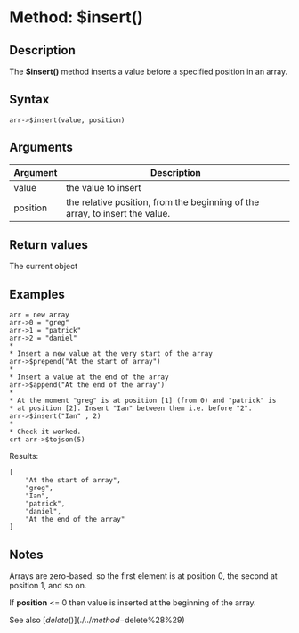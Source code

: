 # Method: $insert()

<PageHeader />

## Description

The **$insert()** method inserts a value before a specified position in an array.

## Syntax

```
arr->$insert(value, position) 
```

## Arguments

| Argument | Description |
| --- | --- |
| value | the value to insert |
| position | the relative position, from the beginning of the array, to insert the value. |

## Return values

The current object

## Examples

```
arr = new array
arr->0 = "greg"
arr->1 = "patrick"
arr->2 = "daniel"
*
* Insert a new value at the very start of the array
arr->$prepend("At the start of array")
*
* Insert a value at the end of the array
arr->$append("At the end of the array")
*
* At the moment "greg" is at position [1] (from 0) and "patrick" is
* at position [2]. Insert "Ian" between them i.e. before "2".
arr->$insert("Ian" , 2)
*
* Check it worked.
crt arr->$tojson(5)
```

Results:

```
[
    "At the start of array",
    "greg",
    "Ian",
    "patrick",
    "daniel",
    "At the end of the array"
]
```

## Notes

Arrays are zero-based, so the first element is at position 0, the second at position 1, and so on.

If **position** &lt;= 0 then value is inserted at the beginning of the array.

See also [$delete()](./../method-$delete%28%29)

  
<PageFooter />
